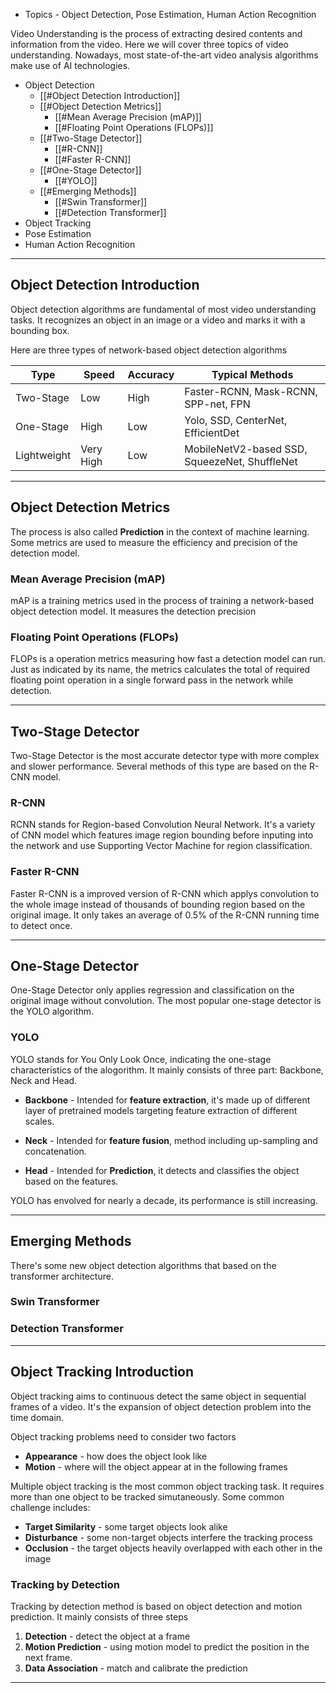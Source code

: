 + Topics - Object Detection, Pose Estimation, Human Action Recognition

Video Understanding is the process of extracting desired contents and information from the video. Here we will cover three topics of video understanding. Nowadays, most state-of-the-art video analysis algorithms make use of AI technologies.

+ Object Detection
	+ [[#Object Detection Introduction]]
	+ [[#Object Detection Metrics]]
		+ [[#Mean Average Precision (mAP)]]
		+ [[#Floating Point Operations (FLOPs)]]
	+ [[#Two-Stage Detector]]
		+ [[#R-CNN]]
		+ [[#Faster R-CNN]]
	+ [[#One-Stage Detector]]
		+ [[#YOLO]]
	+ [[#Emerging Methods]]
		+ [[#Swin Transformer]]
		+ [[#Detection Transformer]]
+ Object Tracking
+ Pose Estimation
+ Human Action Recognition

---
## Object Detection Introduction

Object detection algorithms are fundamental of most video understanding tasks. It recognizes an object in an image or a video and marks it with a bounding box.

Here are three types of network-based object detection algorithms 

| Type        | Speed     | Accuracy | Typical Methods                               |
| ----------- | --------- | -------- | --------------------------------------------- |
| Two-Stage   | Low       | High     | Faster-RCNN, Mask-RCNN, SPP-net, FPN          |
| One-Stage   | High      | Low      | Yolo, SSD, CenterNet, EfficientDet            |
| Lightweight | Very High | Low      | MobileNetV2-based SSD, SqueezeNet, ShuffleNet |


---
## Object Detection Metrics

The process is also called **Prediction** in the context of machine learning. Some metrics are used to measure the efficiency and precision of the detection model.

### Mean Average Precision (mAP)

mAP is a training metrics used in the process of training a network-based object detection model. It measures the detection precision 


### Floating Point Operations (FLOPs)

FLOPs is a operation metrics measuring how fast a detection model can run. Just as indicated by its name, the metrics calculates the total of required floating point operation in a single forward pass in the network while detection. 

---
## Two-Stage Detector

Two-Stage Detector is the most accurate detector type with more complex and slower performance. Several methods of this type are based on the R-CNN model.

### R-CNN

RCNN stands for Region-based Convolution Neural Network. It's a variety of CNN model which features image region bounding before inputing into the network and use Supporting Vector Machine for region classification.

### Faster R-CNN

Faster R-CNN is a improved version of R-CNN which applys convolution to the whole image instead of thousands of bounding region based on the original image. It only takes an average of $0.5\%$ of the R-CNN running time to detect once.

---
## One-Stage Detector

One-Stage Detector only applies regression and classification on the original image without convolution. The most popular one-stage detector is the YOLO algorithm.

### YOLO

YOLO stands for You Only Look Once, indicating the one-stage characteristics of the alogorithm. It mainly consists of three part: Backbone, Neck and Head.

+ **Backbone** - Intended for **feature extraction**, it's made up of different layer of pretrained models targeting feature extraction of different scales.

+ **Neck** - Intended for **feature fusion**, method including up-sampling and concatenation.

+ **Head** - Intended for **Prediction**, it detects and classifies the object based on the features.  

YOLO has envolved for nearly a decade, its performance is still increasing. 

---
## Emerging Methods

There's some new object detection algorithms that based on the transformer architecture.

### Swin Transformer



### Detection Transformer



---
## Object Tracking Introduction

Object tracking aims to continuous detect the same object in sequential frames of a video. It's the expansion of object detection problem into the time domain.

Object tracking problems need to consider two factors

+ **Appearance** - how does the object look like
+ **Motion** - where will the object appear at in the following frames 

Multiple object tracking is the most common object tracking task. It requires more than one object to be tracked simutaneously. Some common challenge includes:

+ **Target Similarity** - some target objects look alike
+ **Disturbance** - some non-target objects interfere the tracking process
+ **Occlusion** - the target objects heavily overlapped with each other in the image

### Tracking by Detection

Tracking by detection method is based on object detection and motion prediction. It mainly consists of three steps

1. **Detection** - detect the object at a frame
2. **Motion Prediction** - using motion model to predict the position in the next frame.
3. **Data Association** - match and calibrate the prediction 




---
##